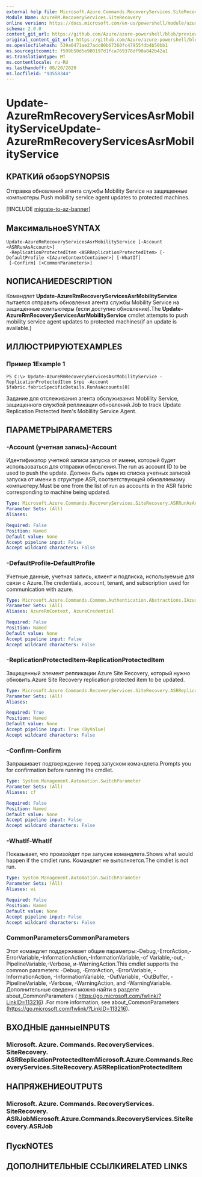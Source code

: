 ```yaml
---
external help file: Microsoft.Azure.Commands.RecoveryServices.SiteRecovery.dll-Help.xml
Module Name: AzureRM.RecoveryServices.SiteRecovery
online version: https://docs.microsoft.com/en-us/powershell/module/azurerm.recoveryservices.siterecovery/update-azurermrecoveryservicesasrmobilityservice
schema: 2.0.0
content_git_url: https://github.com/Azure/azure-powershell/blob/preview/src/ResourceManager/RecoveryServices/Commands.RecoveryServices.SiteRecovery/help/Update-AzureRmRecoveryServicesAsrMobilityService.md
original_content_git_url: https://github.com/Azure/azure-powershell/blob/preview/src/ResourceManager/RecoveryServices/Commands.RecoveryServices.SiteRecovery/help/Update-AzureRmRecoveryServicesAsrMobilityService.md
ms.openlocfilehash: 539a0471ae27adc80b67360fc47955fdb4b50bb1
ms.sourcegitcommit: f599b50d5e980197d1fca769378df90a842b42a1
ms.translationtype: MT
ms.contentlocale: ru-RU
ms.lasthandoff: 08/20/2020
ms.locfileid: "93558344"
---
```

# <span data-ttu-id="6b60d-101">Update-AzureRmRecoveryServicesAsrMobilityService</span><span class="sxs-lookup"><span data-stu-id="6b60d-101">Update-AzureRmRecoveryServicesAsrMobilityService</span></span>

## <span data-ttu-id="6b60d-102">КРАТКИй обзор</span><span class="sxs-lookup"><span data-stu-id="6b60d-102">SYNOPSIS</span></span>
<span data-ttu-id="6b60d-103">Отправка обновлений агента службы Mobility Service на защищенные компьютеры.</span><span class="sxs-lookup"><span data-stu-id="6b60d-103">Push mobility service agent updates to protected machines.</span></span>

[!INCLUDE [migrate-to-az-banner](../../includes/migrate-to-az-banner.md)]

## <span data-ttu-id="6b60d-104">Максимальное</span><span class="sxs-lookup"><span data-stu-id="6b60d-104">SYNTAX</span></span>

```
Update-AzureRmRecoveryServicesAsrMobilityService [-Account <ASRRunAsAccount>]
 -ReplicationProtectedItem <ASRReplicationProtectedItem> [-DefaultProfile <IAzureContextContainer>] [-WhatIf]
 [-Confirm] [<CommonParameters>]
```

## <span data-ttu-id="6b60d-105">NОПИСАНИЕ</span><span class="sxs-lookup"><span data-stu-id="6b60d-105">DESCRIPTION</span></span>
<span data-ttu-id="6b60d-106">Командлет **Update-AzureRmRecoveryServicesAsrMobilityService** пытается отправить обновления агента службы Mobility Service на защищенные компьютеры (если доступно обновление).</span><span class="sxs-lookup"><span data-stu-id="6b60d-106">The **Update-AzureRmRecoveryServicesAsrMobilityService** cmdlet attempts to push mobility service agent updates to protected machines(if an update is available.)</span></span>

## <span data-ttu-id="6b60d-107">ИЛЛЮСТРИРУЮТ</span><span class="sxs-lookup"><span data-stu-id="6b60d-107">EXAMPLES</span></span>

### <span data-ttu-id="6b60d-108">Пример 1</span><span class="sxs-lookup"><span data-stu-id="6b60d-108">Example 1</span></span>
```
PS C:\> Update-AzureRmRecoveryServicesAsrMobilityService -ReplicationProtectedItem $rpi -Account $fabric.fabricSpecificDetails.RunAsAccounts[0]
```

<span data-ttu-id="6b60d-109">Задание для отслеживания агента обслуживания Moblility Service, защищенного службой репликации обновлений.</span><span class="sxs-lookup"><span data-stu-id="6b60d-109">Job to track Update Replication Protected Item's Moblility Service Agent.</span></span>

## <span data-ttu-id="6b60d-110">ПАРАМЕТРЫ</span><span class="sxs-lookup"><span data-stu-id="6b60d-110">PARAMETERS</span></span>

### <span data-ttu-id="6b60d-111">-Account (учетная запись)</span><span class="sxs-lookup"><span data-stu-id="6b60d-111">-Account</span></span>
<span data-ttu-id="6b60d-112">Идентификатор учетной записи запуска от имени, который будет использоваться для отправки обновления.</span><span class="sxs-lookup"><span data-stu-id="6b60d-112">The run as account ID to be used to push the update.</span></span> <span data-ttu-id="6b60d-113">Должен быть один из списка учетных записей запуска от имени в структуре ASR, соответствующей обновляемому компьютеру.</span><span class="sxs-lookup"><span data-stu-id="6b60d-113">Must be one from the list of run as accounts in the ASR fabric corresponding to machine being updated.</span></span>

```yaml
Type: Microsoft.Azure.Commands.RecoveryServices.SiteRecovery.ASRRunAsAccount
Parameter Sets: (All)
Aliases:

Required: False
Position: Named
Default value: None
Accept pipeline input: False
Accept wildcard characters: False
```

### <span data-ttu-id="6b60d-114">-DefaultProfile</span><span class="sxs-lookup"><span data-stu-id="6b60d-114">-DefaultProfile</span></span>
<span data-ttu-id="6b60d-115">Учетные данные, учетная запись, клиент и подписка, используемые для связи с Azure.</span><span class="sxs-lookup"><span data-stu-id="6b60d-115">The credentials, account, tenant, and subscription used for communication with azure.</span></span>

```yaml
Type: Microsoft.Azure.Commands.Common.Authentication.Abstractions.IAzureContextContainer
Parameter Sets: (All)
Aliases: AzureRmContext, AzureCredential

Required: False
Position: Named
Default value: None
Accept pipeline input: False
Accept wildcard characters: False
```

### <span data-ttu-id="6b60d-116">-ReplicationProtectedItem</span><span class="sxs-lookup"><span data-stu-id="6b60d-116">-ReplicationProtectedItem</span></span>
<span data-ttu-id="6b60d-117">Защищенный элемент репликации Azure Site Recovery, который нужно обновить.</span><span class="sxs-lookup"><span data-stu-id="6b60d-117">Azure Site Recovery replication protected item to be updated.</span></span>

```yaml
Type: Microsoft.Azure.Commands.RecoveryServices.SiteRecovery.ASRReplicationProtectedItem
Parameter Sets: (All)
Aliases:

Required: True
Position: Named
Default value: None
Accept pipeline input: True (ByValue)
Accept wildcard characters: False
```

### <span data-ttu-id="6b60d-118">-Confirm</span><span class="sxs-lookup"><span data-stu-id="6b60d-118">-Confirm</span></span>
<span data-ttu-id="6b60d-119">Запрашивает подтверждение перед запуском командлета.</span><span class="sxs-lookup"><span data-stu-id="6b60d-119">Prompts you for confirmation before running the cmdlet.</span></span>

```yaml
Type: System.Management.Automation.SwitchParameter
Parameter Sets: (All)
Aliases: cf

Required: False
Position: Named
Default value: None
Accept pipeline input: False
Accept wildcard characters: False
```

### <span data-ttu-id="6b60d-120">-WhatIf</span><span class="sxs-lookup"><span data-stu-id="6b60d-120">-WhatIf</span></span>
<span data-ttu-id="6b60d-121">Показывает, что произойдет при запуске командлета.</span><span class="sxs-lookup"><span data-stu-id="6b60d-121">Shows what would happen if the cmdlet runs.</span></span> <span data-ttu-id="6b60d-122">Командлет не выполняется.</span><span class="sxs-lookup"><span data-stu-id="6b60d-122">The cmdlet is not run.</span></span>

```yaml
Type: System.Management.Automation.SwitchParameter
Parameter Sets: (All)
Aliases: wi

Required: False
Position: Named
Default value: None
Accept pipeline input: False
Accept wildcard characters: False
```

### <span data-ttu-id="6b60d-123">CommonParameters</span><span class="sxs-lookup"><span data-stu-id="6b60d-123">CommonParameters</span></span>
<span data-ttu-id="6b60d-124">Этот командлет поддерживает общие параметры:-Debug,-ErrorAction,-ErrorVariable,-InformationAction,-InformationVariable,-of Variable,-out,-PipelineVariable,-Verbose, и-WarningAction.</span><span class="sxs-lookup"><span data-stu-id="6b60d-124">This cmdlet supports the common parameters: -Debug, -ErrorAction, -ErrorVariable, -InformationAction, -InformationVariable, -OutVariable, -OutBuffer, -PipelineVariable, -Verbose, -WarningAction, and -WarningVariable.</span></span> <span data-ttu-id="6b60d-125">Дополнительные сведения можно найти в разделе about_CommonParameters ( https://go.microsoft.com/fwlink/?LinkID=113216) .</span><span class="sxs-lookup"><span data-stu-id="6b60d-125">For more information, see about_CommonParameters (https://go.microsoft.com/fwlink/?LinkID=113216).</span></span>

## <span data-ttu-id="6b60d-126">ВХОДНЫЕ данные</span><span class="sxs-lookup"><span data-stu-id="6b60d-126">INPUTS</span></span>

### <span data-ttu-id="6b60d-127">Microsoft. Azure. Commands. RecoveryServices. SiteRecovery. ASRReplicationProtectedItem</span><span class="sxs-lookup"><span data-stu-id="6b60d-127">Microsoft.Azure.Commands.RecoveryServices.SiteRecovery.ASRReplicationProtectedItem</span></span>

## <span data-ttu-id="6b60d-128">НАПРЯЖЕНИЕ</span><span class="sxs-lookup"><span data-stu-id="6b60d-128">OUTPUTS</span></span>

### <span data-ttu-id="6b60d-129">Microsoft. Azure. Commands. RecoveryServices. SiteRecovery. ASRJob</span><span class="sxs-lookup"><span data-stu-id="6b60d-129">Microsoft.Azure.Commands.RecoveryServices.SiteRecovery.ASRJob</span></span>

## <span data-ttu-id="6b60d-130">Пуск</span><span class="sxs-lookup"><span data-stu-id="6b60d-130">NOTES</span></span>

## <span data-ttu-id="6b60d-131">ДОПОЛНИТЕЛЬНЫЕ ССЫЛКИ</span><span class="sxs-lookup"><span data-stu-id="6b60d-131">RELATED LINKS</span></span>
